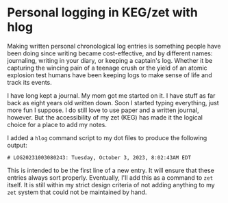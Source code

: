 # Personal logging in KEG/zet with hlog

Making written personal chronological log entries is something people have been doing since writing became cost-effective, and by different names: journaling, writing in your diary, or keeping a captain's log. Whether it be capturing the wincing pain of a teenage crush or the yield of an atomic explosion test humans have been keeping logs to make sense of life and track its events.

I have long kept a journal. My mom got me started on it. I have stuff as far back as eight years old written down. Soon I started typing everything, just more fun I suppose. I do still love to use paper and a written journal, however. But the accessibility of my zet (KEG) has made it the logical choice for a place to add my notes. 

I added a `hlog` command script to my dot files to produce the following output:

```
# LOG20231003080243: Tuesday, October 3, 2023, 8:02:43AM EDT
```

This is intended to be the first line of a new entry. It will ensure that these entries always sort properly. Eventually, I'll add this as a command to `zet` itself. It is still within my strict design criteria of not adding anything to my `zet` system that could not be maintained by hand.

